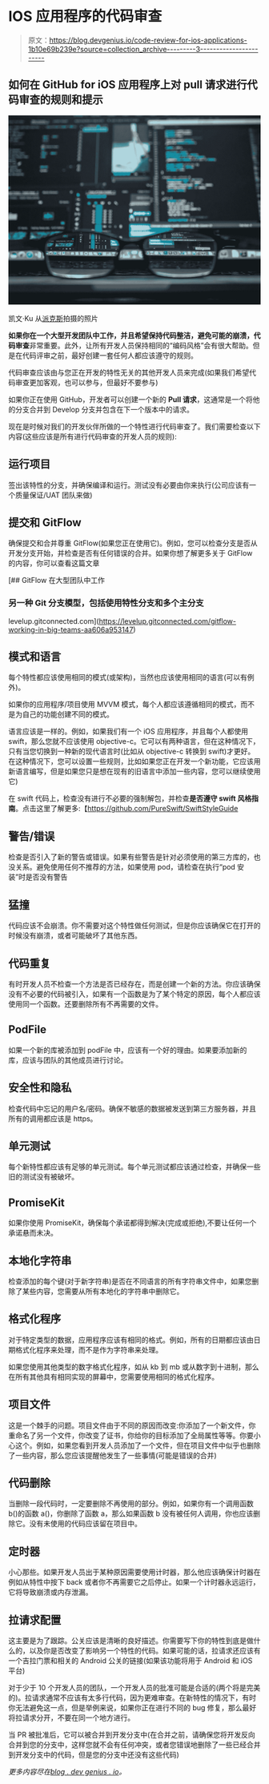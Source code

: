 # IOS 应用程序的代码审查

> 原文：<https://blog.devgenius.io/code-review-for-ios-applications-1b10e69b239e?source=collection_archive---------3----------------------->

## 如何在 GitHub for iOS 应用程序上对 pull 请求进行代码审查的规则和提示

![](img/1e61ae1c710a26b0ad16fb818431a034.png)

凯文·Ku 从[派克斯](https://www.pexels.com/photo/data-codes-through-eyeglasses-577585/?utm_content=attributionCopyText&utm_medium=referral&utm_source=pexels)拍摄的照片

**如果你在一个大型开发团队中工作，并且希望保持代码整洁，避免可能的崩溃，代码审查**非常重要。此外，让所有开发人员保持相同的“编码风格”会有很大帮助。但是在代码评审之前，最好创建一套任何人都应该遵守的规则。

代码审查应该由与您正在开发的特性无关的其他开发人员来完成(如果我们希望代码审查更加客观，也可以参与，但最好不要参与)

如果你正在使用 GitHub，开发者可以创建一个新的 **Pull 请求**，这通常是一个将他的分支合并到 Develop 分支并包含在下一个版本中的请求。

现在是时候对我们的开发伙伴所做的一个特性进行代码审查了。我们需要检查以下内容(这些应该是所有进行代码审查的开发人员的规则):

## 运行项目

签出该特性的分支，并确保编译和运行。测试没有必要由你来执行(公司应该有一个质量保证/UAT 团队来做)

## 提交和 GitFlow

确保提交和合并尊重 GitFlow(如果您正在使用它)。例如，您可以检查分支是否从开发分支开始，并检查是否有任何错误的合并。如果你想了解更多关于 GitFlow 的内容，你可以查看这篇文章

[](https://levelup.gitconnected.com/gitflow-working-in-big-teams-aa606a953147) [## GitFlow 在大型团队中工作

### 另一种 Git 分支模型，包括使用特性分支和多个主分支

levelup.gitconnected.com](https://levelup.gitconnected.com/gitflow-working-in-big-teams-aa606a953147) 

## 模式和语言

每个特性都应该使用相同的模式(或架构)，当然也应该使用相同的语言(可以有例外)。

如果你的应用程序/项目使用 MVVM 模式，每个人都应该遵循相同的模式，而不是为自己的功能创建不同的模式。

语言应该是一样的。例如，如果我们有一个 iOS 应用程序，并且每个人都使用 swift，那么您就不应该使用 objective-c。它可以有两种语言，但在这种情况下，只有当您切换到一种新的现代语言时(比如从 objective-c 转换到 swift)才更好。在这种情况下，您可以设置一些规则，比如如果您正在开发一个新功能，它应该用新语言编写，但是如果您只是想在现有的旧语言中添加一些内容，您可以继续使用它)

在 swift 代码上，检查没有进行不必要的强制解包，并检查**是否遵守 swift 风格指南**。点击这里了解更多:【https://github.com/PureSwift/SwiftStyleGuide 

## 警告/错误

检查是否引入了新的警告或错误。如果有些警告是针对必须使用的第三方库的，也没关系。避免使用任何不推荐的方法，如果使用 pod，请检查在执行“pod 安装”时是否没有警告

## 猛撞

代码应该不会崩溃。你不需要对这个特性做任何测试，但是你应该确保它在打开的时候没有崩溃，或者可能破坏了其他东西。

## **代码重复**

有时开发人员不检查一个方法是否已经存在，而是创建一个新的方法。你应该确保没有不必要的代码被引入，如果有一个函数是为了某个特定的原因，每个人都应该使用同一个函数。还要删除所有不再需要的文件。

## PodFile

如果一个新的库被添加到 podFile 中，应该有一个好的理由。如果要添加新的库，应该与团队的其他成员进行讨论。

## 安全性和隐私

检查代码中忘记的用户名/密码。确保不敏感的数据被发送到第三方服务器，并且所有的调用都应该是 https。

## 单元测试

每个新特性都应该有足够的单元测试。每个单元测试都应该通过检查，并确保一些旧的测试没有被破坏。

## PromiseKit

如果你使用 PromiseKit，确保每个承诺都得到解决(完成或拒绝),不要让任何一个承诺悬而未决。

## 本地化字符串

检查添加的每个键(对于新字符串)是否在不同语言的所有字符串文件中，如果您删除了某些内容，您需要从所有本地化的字符串中删除它。

## 格式化程序

对于特定类型的数据，应用程序应该有相同的格式。例如，所有的日期都应该由日期格式化程序来处理，而不是作为字符串来处理。

如果您使用其他类型的数字格式化程序，如从 kb 到 mb 或从数字到十进制，那么在所有其他具有相同实现的屏幕中，您需要使用相同的格式化程序。

## 项目文件

这是一个棘手的问题。项目文件由于不同的原因而改变:你添加了一个新文件，你重命名了另一个文件，你改变了证书，你给你的目标添加了全局属性等等。你要小心这个。例如，如果您看到开发人员添加了一个文件，但在项目文件中似乎也删除了一些内容，那么您应该提醒他发生了一些事情(可能是错误的合并)

## 代码删除

当删除一段代码时，一定要删除不再使用的部分。例如，如果你有一个调用函数 b()的函数 a()，你删除了函数 a，那么如果函数 b 没有被任何人调用，你也应该删除它。没有未使用的代码应该留在项目中。

## 定时器

小心那些。如果开发人员出于某种原因需要使用计时器，那么他应该确保计时器在例如从特性中按下 back 或者你不再需要它之后停止。如果一个计时器永远运行，它将导致崩溃或内存泄漏。

## 拉请求配置

这主要是为了跟踪。公关应该是清晰的良好描述。你需要写下你的特性到底是做什么的，以及你是否改变了影响另一个特性的代码。如果可能的话，拉请求还应该有一个吉拉门票和相关的 Android 公关的链接(如果该功能将用于 Android 和 iOS 平台)

对于少于 10 个开发人员的团队，一个开发人员的批准可能是合适的(两个将是完美的)。拉请求通常不应该有太多行代码，因为更难审查。在新特性的情况下，有时你无法避免这一点，但是举例来说，如果你正在进行不同的 bug 修复，那么最好将拉请求分开，不要在同一个地方进行。

当 PR 被批准后，它可以被合并到开发分支中(在合并之前，请确保您将开发反向合并到您的分支中，这样您就不会有任何冲突，或者您错误地删除了一些已经合并到开发分支中的代码，但是您的分支中还没有这些代码)

*更多内容尽在*[*blog . dev genius . io*](http://blog.devgenius.io)*。*